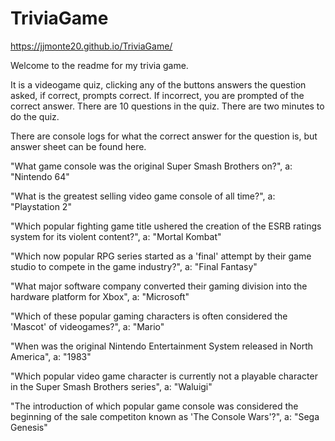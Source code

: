 # TriviaGame

https://jjmonte20.github.io/TriviaGame/

Welcome to the readme for my trivia game.

It is a videogame quiz, clicking any of the buttons answers the question asked, if correct, prompts correct.
If incorrect, you are prompted of the correct answer.  There are 10 questions in the quiz.
There are two minutes to do the quiz.

There are console logs for what the correct answer for the question is, but answer sheet can be found here.

"What game console was the original Super Smash Brothers on?", a: "Nintendo 64"

"What is the greatest selling video game console of all time?", a: "Playstation 2"

"Which popular fighting game title ushered the creation of the ESRB ratings system for its violent content?", a: "Mortal Kombat"

"Which now popular RPG series started as a 'final' attempt by their game studio to compete in the game industry?", a: "Final Fantasy"

"What major software company converted their gaming division into the hardware platform for Xbox", a: "Microsoft"

"Which of these popular gaming characters is often considered the 'Mascot' of videogames?", a: "Mario"

"When was the original Nintendo Entertainment System released in North America", a: "1983"

"Which popular video game character is currently not a playable character in the Super Smash Brothers series", a: "Waluigi"

"The introduction of which popular game console was considered the beginning of the sale competiton known as 'The Console Wars'?", a: "Sega Genesis"
